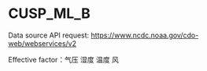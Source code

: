 # CUSP_ML_B
Data source API request: https://www.ncdc.noaa.gov/cdo-web/webservices/v2

Effective factor：气压 湿度 温度 风
